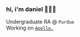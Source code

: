 ### hi, i'm daniel 🦹🏻‍♂️

Undergraduate RA @ `Purdue`<br/>
Working on <a href="https://research.meriedith.com" target="_blank">`Apollo.`</a>

